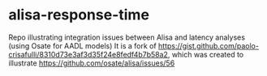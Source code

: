 # alisa-response-time
Repo illustrating integration issues between Alisa and latency analyses (using Osate for AADL models)
It is a fork of https://gist.github.com/paolo-crisafulli/8310d73e3af3d35f24e8fedf4b7b58a2, which was created to illustrate https://github.com/osate/alisa/issues/56
